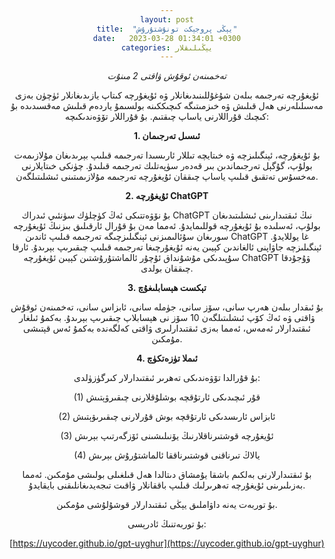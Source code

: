```yaml
---
layout: post
title:  "يېڭى پروجېكت تونۇشتۇرۇش"
date:   2023-03-28 01:34:01 +0300
categories: يېڭىلىقلار
---
```

_تەخمىنەن ئوقۇش ۋاقتى 2 مىنۇت_

ئۇيغۇرچە تەرجىمە بىلەن شۇغۇللىنىدىغانلار ۋە ئۇيغۇرچە كىتاپ يازىدىغانلار ئۈچۈن بەزى مەسىلىلەرنى ھەل قىلىش ۋە خىزمىتىگە كىچىككىنە بولسىمۇ ياردەم قىلىش مەقسىدىدە بۇ كىچىك قۇراللارنى ياساپ چىقتىم. بۇ قۇراللار تۆۋەندىكىچە:

**1. ئىسىل تەرجىمان**

بۇ ئۇيغۇرچە، ئېنگىلىزچە ۋە خىتايچە تىللار ئارىسىدا تەرجىمە قىلىپ بېرىدىغان مۇلازىمەت بولۇپ، گۇگېل تەرجىماندىن بىر قەدەر سۈپەتلىك تەرجىمە قىلىدۇ. چۈنكى خىتايلارنى مەخسۇس تەتقىق قىلىپ ياساپ چىققان ئۇيغۇرچە تەرجىمە مۇلازىمىتىنى ئىشلىتىلگەن. 

**2. ئۇيغۇرچە ChatGPT**

بۇ نۆۋەتتىكى ئەڭ كۈچلۈك سۈنئىي ئىدراك ChatGPT نىڭ ئىقتىدارىنى ئىشلىتىدىغان بولۇپ، ئەسلىدە بۇ ئۇيغۇرچە قوللىمايدۇ. ئەمما مەن بۇ قۇرال ئارقىلىق بىزنىڭ ئۇيغۇرچە سورىغان سۇئالىمىزنى ئېنگىلىزچىگە تەرجىمە قىلىپ ئاندىن ChatGPT غا يوللايدۇ. ئېنگىلىزچە جاۋاپنى ئالغاندىن كېيىن يەنە ئۇيغۇرچىغا تەرجىمە قىلىپ چىقىرىپ بېرىدۇ. ئارقا سۇپىدىكى مۇشۇنداق ئۇچۇر ئالماشتۇرۇشتىن كېيىن ئۇيغۇرچە ChatGPT ۋۇجۇدقا چىققان بولدى.

**3.  تېكست ھېسابلىغۇچ**

بۇ ئىقدار بىلەن ھەرپ سانى، سۆز سانى، جۈملە سانى، ئابزاس سانى، تەخمىنەن ئوقۇش ۋاقتى ۋە ئەڭ كۆپ ئىشلىتىلگەن 10 سۆز نى ھېسابلاپ چىقىرىپ بېرىدۇ. بەكمۇ ئىلغار ئىقتىدارلار ئەمەس، ئەمما بەزى ئىقتىدارلىرى ۋاقتى كەلگەندە بەكمۇ ئەس قېتىشى مۇمكىن.

**4. ئىملا تۈزەتكۈچ**

   بۇ قۇرالدا تۆۋەندىكى تەھرىر ئىقتىدارلار كىرگۈزۈلدى:

   (1) قۇر ئىچىدىكى ئارتۇقچە بوشلۇقلارنى چىقىرۋېتىش

   (2) ئابزاس ئارىسدىكى ئارتۇقچە بوش قۇرلارنى چىقىرىۋېتىش

   (3) ئۇيغۇرچە قوشتىرناقلارنىڭ يۆنىلىشىنى ئۆزگەرتىپ بېرىش

   (4) يالاڭ تىرناقنى قوشتىرناققا ئالماشتۇرۇش بېرىش

   بۇ ئىقتىدارلارنى بەلكىم باشقا يۇمشاق دىتالدا ھەل قىلغىلى بولىشى مۇمكىن. ئەمما بەزىلىرىنى ئۇيغۇرچە تەھرىرلىك قىلىپ باققانلار ۋاقىت تىجەيدىغانلىقنى بايقايدۇ.

بۇ توربەت يەنە داۋاملىق يېڭى ئىقتىدارلار قوشۇلۇشى مۇمكىن.

بۇ توربەتنىڭ ئادرېسى:

 [https://uycoder.github.io/gpt-uyghur](https://uycoder.github.io/gpt-uyghur)



<style type="text/css" media="screen">
  body {
   text-align:center !important;
  }
   .container {
    text-align: justify;
    text-indent: 30px;
  }
</style>